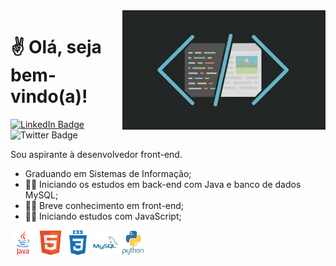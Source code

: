 <img src = "frontend.jpg" width = "325px" align = "right">

# ✌ Olá, seja bem-vindo(a)!
  <div id="badges">
  <a href = "https://www.linkedin.com/in/raphael-miguel-folego-328845236/">
    <img src="https://img.shields.io/badge/LinkedIn-blue?style=for-the-badge&logo=linkedin&logoColor=white" alt="LinkedIn Badge"/>
  </a>
  <img src="https://img.shields.io/badge/Twitter-blue?style=for-the-badge&logo=twitter&logoColor=white" alt="Twitter Badge"/>
</div>

Sou aspirante à desenvolvedor front-end.

- Graduando em Sistemas de Informação;
- 👩‍💻 Iniciando os estudos em back-end com Java e banco de dados MySQL;
- 👩‍💻 Breve conhecimento em front-end;
- 👩‍💻 Iniciando estudos com JavaScript;

<div>
  <img src="https://github.com/devicons/devicon/blob/master/icons/java/java-original-wordmark.svg" title="Java" alt="Java" width="40" height="40"/>
  <img src="https://github.com/devicons/devicon/blob/master/icons/html5/html5-original.svg" title="HTML5" alt="HTML" width="40" height="40"/>
  <img src="https://github.com/devicons/devicon/blob/master/icons/css3/css3-plain-wordmark.svg" title="Firebase" alt="Firebase" width="40" height="40"/>
  <img src="https://github.com/devicons/devicon/blob/master/icons/mysql/mysql-plain-wordmark.svg" title="MySQL" alt="MySQL" width="40" height="40"/>
  <img src="https://github.com/devicons/devicon/blob/master/icons/python/python-original-wordmark.svg" title="Python" alt="Python" width="40" height"40"/>
</div>
